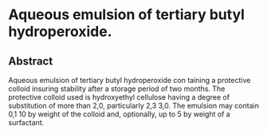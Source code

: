 # Aqueous emulsion of tertiary butyl hydroperoxide.

## Abstract
Aqueous emulsion of tertiary butyl hydroperoxide con taining a protective colloid insuring stability after a storage period of two months. The protective colloid used is hydroxyethyl cellulose having a degree of substitution of more than 2,0, particularly 2,3 3,0. The emulsion may contain 0,1 10 by weight of the colloid and, optionally, up to 5 by weight of a surfactant.